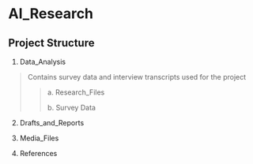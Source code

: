 # AI_Research

## Project Structure

1. Data_Analysis
> 
> Contains survey data and interview transcripts used for the project
> 
>> a. Research_Files
>> 
>> b. Survey Data
>
2. Drafts_and_Reports
>
>> 
3. Media_Files
>
>> 
4. References
>
>> 
